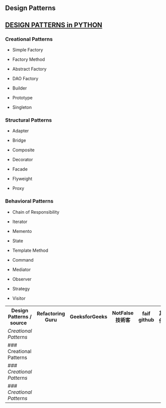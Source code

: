 ## Design Patterns


## [DESIGN PATTERNS in PYTHON](https://refactoring.guru/design-patterns/python)
	
	
### Creational Patterns	

  - Simple Factory
	
  - Factory Method
	
  - Abstract Factory
	
  - DAO Factory
	
  - Builder
	
  - Prototype
	
  - Singleton
	
### Structural Patterns	
	
  - Adapter
	
  - Bridge
	
  - Composite
	
  - Decorator
	
  - Facade
	
  - Flyweight
	
  - Proxy

### Behavioral Patterns	
	
  - Chain of Responsibility
	
  - Iterator
	
  - Memento
	
  - State
	
  - Template Method
	
  - Command
	
  - Mediator
	
  - Observer
	
  - Strategy
	
  - Visitor
  
  
  
<table>

<tr>
<th>Design Patterns / source &nbsp;</th>
<th>Refactoring Guru</th>
<th>GeeksforGeeks</th>
<th>NotFalse 技術客</th>
<th>faif github</th>
<th>其他</th>
</tr>

<!-- Line 1 -->
<tr>
<td><em>Creational Patterns</em></td>
<td></td>
<td></td>
<td></td>
<td></td>
<td></td>
</tr>

<!-- Line 2 -->
<tr>
<td>### Creational Patterns</td>
<td></td>
<td></td>
<td></td>
<td></td>
<td></td>
</tr>

<!-- Line 3 -->
<tr>
<td><em>### Creational Patterns</em></td>
<td></td>
<td></td>
<td></td>
<td></td>
<td></td>
</tr>

<!-- Line 4 -->
<tr>
<td><em>### Creational Patterns</em></td>
<td></td>
<td></td>
<td></td>
<td></td>
<td></td>
</tr>
